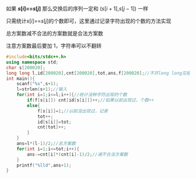 如果 **$s[i]$==$s[j]$** 那么交换后的序列一定和 ($s[i+1]$,$s[j-1]$) 一样

只需统计$s[i]$==$s[j]$的个数即可，这里通过记录字符出现的个数的方法实现

总方案数减不合法的方案数就是合法方案数

注意方案数最后要加 $1$，字符串可以不翻转

```cpp
#include<bits/stdc++.h>
using namespace std;
char s[200020];
long long l,id[200020],cnt[200020],tot,ans,f[200020];//不开long long见祖宗
int main(){
	scanf("%s",s+1);
	l=strlen(s+1);//输入
	for(int i=1;i<=l;i++){//统计没种字符出现的个数
		if(f[s[i]]) cnt[id[s[i]]]++;//如果以前出现过，个数++
		else{
			f[s[i]]=1;//以前没出现过，记录
			tot++;
			id[s[i]]=tot;
			cnt[tot]++;
		}
	}
	ans=l*(l-1)/2;//总方案数
	for(int i=1;i<=tot;i++){
		ans-=cnt[i]*(cnt[i]-1)/2;//减不合法方案数
	}
	printf("%lld",ans+1);
}
```
